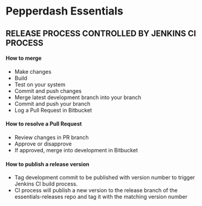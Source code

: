 # Pepperdash Essentials

## RELEASE PROCESS CONTROLLED BY JENKINS CI PROCESS

#### How to merge

- Make changes
- Build
- Test on your system
- Commit and push changes
- Merge latest development branch into your branch
- Commit and push your branch
- Log a Pull Request in Bitbucket


#### How to resolve a Pull Request

- Review changes in PR branch
- Approve or disapprove
- If approved, merge into development in Bitbucket

#### How to publish a release version

- Tag development commit to be published with version number to trigger Jenkins CI build process.
- CI process will publish a new version to the release branch of the essentials-releases repo and tag it with the matching version number
